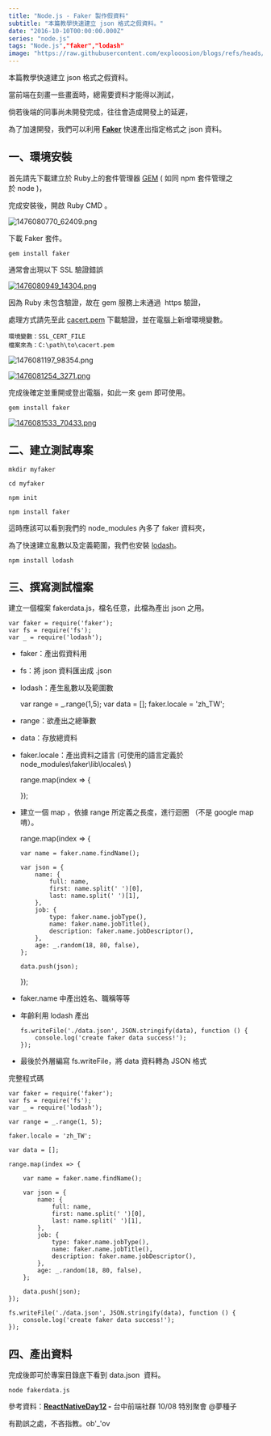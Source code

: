 ```yaml
---
title: "Node.js - Faker 製作假資料"
subtitle: "本篇教學快速建立 json 格式之假資料。"
date: "2016-10-10T00:00:00.000Z"
series: "node.js"
tags: "Node.js","faker","lodash"
image: "https://raw.githubusercontent.com/explooosion/blogs/refs/heads/main/docs/images/2016-10-10_Node.js%20-%20Faker%20%E8%A3%BD%E4%BD%9C%E5%81%87%E8%B3%87%E6%96%99/banner/1476080770_62409.png"
--- 
```


本篇教學快速建立 json 格式之假資料。

當前端在刻畫一些畫面時，總需要資料才能得以測試，

倘若後端的同事尚未開發完成，往往會造成開發上的延遲，

為了加速開發，我們可以利用 **[Faker](https://github.com/stympy/faker)** 快速產出指定格式之 json 資料。

一、環境安裝
------

首先請先下載建立於 Ruby上的套件管理器 [GEM](https://rubygems.org/pages/download?locale=zh-TW) ( 如同 npm 套件管理之於 node )，

完成安裝後，開啟 Ruby CMD 。

![1476080770_62409.png](https://raw.githubusercontent.com/explooosion/blogs/refs/heads/main/docs/images/2016-10-10_Node.js%20-%20Faker%20%E8%A3%BD%E4%BD%9C%E5%81%87%E8%B3%87%E6%96%99/1476080770_62409.png)

下載 Faker 套件。

    gem install faker

通常會出現以下 SSL 驗證錯誤

[![1476080949_14304.png](https://raw.githubusercontent.com/explooosion/blogs/refs/heads/main/docs/images/2016-10-10_Node.js%20-%20Faker%20%E8%A3%BD%E4%BD%9C%E5%81%87%E8%B3%87%E6%96%99/1476080949_14304.png)](https://dotblogsfile.blob.core.windows.net/user/incredible/299cbb43-aa29-4f37-98be-8c966870bec7/1476080949_14304.png)

因為 Ruby 未包含驗證，故在 gem 服務上未通過  https 驗證，

處理方式請先至此 [cacert.pem](https://curl.haxx.se/ca/cacert.pem) 下載驗證，並在電腦上新增環境變數。

    環境變數：SSL_CERT_FILE
    檔案來為：C:\path\to\cacert.pem

![1476081197_98354.png](https://raw.githubusercontent.com/explooosion/blogs/refs/heads/main/docs/images/2016-10-10_Node.js%20-%20Faker%20%E8%A3%BD%E4%BD%9C%E5%81%87%E8%B3%87%E6%96%99/1476081197_98354.png)

[![1476081254_3271.png](https://raw.githubusercontent.com/explooosion/blogs/refs/heads/main/docs/images/2016-10-10_Node.js%20-%20Faker%20%E8%A3%BD%E4%BD%9C%E5%81%87%E8%B3%87%E6%96%99/1476081254_3271.png)](https://dotblogsfile.blob.core.windows.net/user/incredible/299cbb43-aa29-4f37-98be-8c966870bec7/1476081254_3271.png)

完成後確定並重開或登出電腦，如此一來 gem 即可使用。

    gem install faker

[![1476081533_70433.png](https://raw.githubusercontent.com/explooosion/blogs/refs/heads/main/docs/images/2016-10-10_Node.js%20-%20Faker%20%E8%A3%BD%E4%BD%9C%E5%81%87%E8%B3%87%E6%96%99/1476081533_70433.png)](https://dotblogsfile.blob.core.windows.net/user/incredible/299cbb43-aa29-4f37-98be-8c966870bec7/1476081533_70433.png)

二、建立測試專案
--------

    mkdir myfaker

    cd myfaker

    npm init

    npm install faker

這時應該可以看到我們的 node\_modules 內多了 faker 資料夾，

為了快速建立亂數以及定義範圍，我們也安裝 [lodash](https://lodash.com/)。

    npm install lodash

三、撰寫測試檔案
--------

建立一個檔案 fakerdata.js，檔名任意，此檔為產出 json 之用。

    var faker = require('faker');
    var fs = require('fs');
    var _ = require('lodash');

*   faker：產出假資料用
*   fs：將 json 資料匯出成 .json
*   lodash：產生亂數以及範圍數

    var range = _.range(1,5);
    var data = [];
    faker.locale = 'zh_TW';

*   range：欲產出之總筆數
*   data：存放總資料
*   faker.locale：產出資料之語言 (可使用的語言定義於 node\_modules\\faker\\lib\\locales\\ )

    range.map(index => {
    
    
        
    });

*   建立一個 map ，依據 range 所定義之長度，進行迴圈 （不是 google map 唷）。

    range.map(index => {
    
        var name = faker.name.findName();
    
        var json = {
            name: {
                full: name,
                first: name.split(' ')[0],
                last: name.split(' ')[1],
            },
            job: {
                type: faker.name.jobType(),
                name: faker.name.jobTitle(),
                description: faker.name.jobDescriptor(),
            },
            age: _.random(18, 80, false),
        };
        
        data.push(json);
    });

*   faker.name 中產出姓名、職稱等等
*   年齡利用 lodash 產出

        fs.writeFile('./data.json', JSON.stringify(data), function () {
            console.log('create faker data success!');
        });

*   最後於外層編寫 fs.writeFile，將 data 資料轉為 JSON 格式 

完整程式碼

    var faker = require('faker');
    var fs = require('fs');
    var _ = require('lodash');
    
    var range = _.range(1, 5);
    
    faker.locale = 'zh_TW';
    
    var data = [];
    
    range.map(index => {
    
        var name = faker.name.findName();
    
        var json = {
            name: {
                full: name,
                first: name.split(' ')[0],
                last: name.split(' ')[1],
            },
            job: {
                type: faker.name.jobType(),
                name: faker.name.jobTitle(),
                description: faker.name.jobDescriptor(),
            },
            age: _.random(18, 80, false),
        };
    
        data.push(json);
    });
    
    fs.writeFile('./data.json', JSON.stringify(data), function () {
        console.log('create faker data success!');
    });

四、產出資料
------

完成後即可於專案目錄底下看到 data.json  資料。

    node fakerdata.js

參考資料：**[ReactNativeDay12](https://github.com/horsekitlin/ReactNativeDay12) -** 台中前端社群 10/08 特別聚會 @夢種子

有勘誤之處，不吝指教。ob'\_'ov